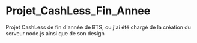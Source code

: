 # Projet_CashLess_Fin_Annee
Projet CashLess de fin d'année de BTS, ou j'ai été chargé de la création du serveur node.js ainsi que de son design 
